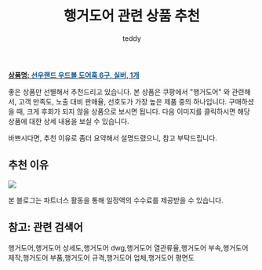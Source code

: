 ﻿---
layout: post
title:  "행거도어 관련 상품 추천"
author: teddy
categories: [ 가구/인테리어 ]
tags: [행거도어,행거도어 상세도,행거도어 dwg,행거도어 열관류율,행거도어 부속,행거도어 제작,행거도어 부품,행거도어 규격,행거도어 업체,행거도어 평면도]
image: https://static.coupangcdn.com/image/product/image/vendoritem/2019/04/11/4132573635/03ef7ee7-7b23-47a2-a0ea-595ca5ced02d.jpg 
description: "쿠팡에서 행거도어 관련 상품으로 가장 고객 선호도가 높은 제품 중 하나입니다."
---

<a href="https://link.coupang.com/re/AFFSDP?lptag=AF8181387&pageKey=158896116&itemId=456582877&vendorItemId=4132573635&traceid=V0-153-8d8949c2c7d1918d"><b>상품명: <font color='#01579B'>선우랜드 우드볼 도어훅 6구, 실버, 1개</font></b></a>

좋은 상품만 선별해서 추천드리고 있습니다.
본 상품은 쿠팡에서 "행거도어" 와 관련해서, 고객 만족도, 노출 대비 판매율, 선호도가 가장 높은 제품 중의 하나입니다.
구매하셨을 때, 크게 후회가 되지 않을 상품으로 보시면 됩니다. 
다음 이미지를 클릭하시면 해당 상품에 대한 상세 내용을 보실 수 있습니다.

바쁘시다면, 추천 이유로 좀더 요약해서 설명드렸으니, 참고 부탁드립니다.

## 추천 이유 

<a href="https://link.coupang.com/re/AFFSDP?lptag=AF8181387&pageKey=158896116&itemId=456582877&vendorItemId=4132573635&traceid=V0-153-8d8949c2c7d1918d"><img src="https://thumbnail7.coupangcdn.com/thumbnails/remote/q89/image/retail/images/2018/11/16/12/7/2bc358ed-225e-4906-bb19-9285b85acf5f.jpg"></a> 

본 블로그는 파트너스 활동을 통해 일정액의 수수료를 제공받을 수 있습니다.

## 참고: 관련 검색어    
행거도어,행거도어 상세도,행거도어 dwg,행거도어 열관류율,행거도어 부속,행거도어 제작,행거도어 부품,행거도어 규격,행거도어 업체,행거도어 평면도
